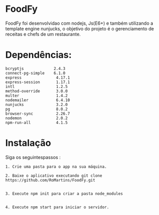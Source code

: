 # FoodFy


FoodFy foi desenvolvidao com nodejs, Js(E6+) e também utilizando a template engine nunjucks, o objetivo do projeto é o gerenciamento de receitas e chefs de um restaurante.

# Dependências:


    bcryptjs             2.4.3
    connect-pg-simple    6.1.0
    express               4.17.1
    express-session       1.17.1
    intl                  1.2.5
    method-override       3.0.0
    multer                1.4.2
    nodemailer            6.4.10
    nunjucks              3.2.0
    pg                    8.0.2
    browser-sync          2.26.7
    nodemon               2.0.2
    npm-run-all           4.1.5
    
# Instalação 
Siga os seguintespassos :


    1. Crie uma pasta para o app na sua máquina.
    
    2. Baixe o aplicativo executando git clone https://github.com/RoMartins/FoodFy.git
    
    
    3. Execute npm init para criar a pasta node_modules
    
    
    4. Execute npm start para iniciar o servidor.
  
